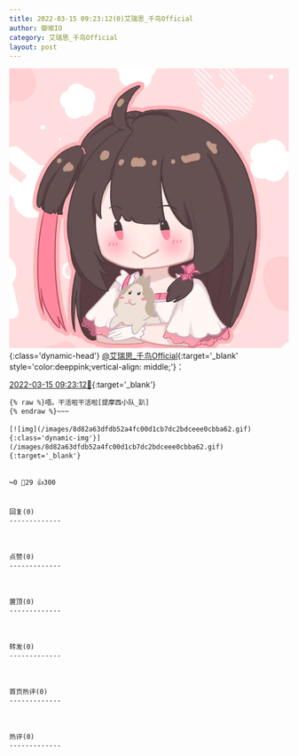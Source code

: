 ```yaml
---
title: 2022-03-15 09:23:12(0)艾瑞思_千鸟Official
author: 御坂IO
category: 艾瑞思_千鸟Official
layout: post
---
```


![img](/images/7e08840c56f251de28bdf766b647bd5fe9a5d50a.jpg){:class='dynamic-head'}
[@艾瑞思_千鸟Official](https://space.bilibili.com/1090010845/dynamic){:target='_blank' style='color:deeppink;vertical-align: middle;'}：

[2022-03-15 09:23:12🔗](https://t.bilibili.com/637669465191874566){:target='_blank'}

~~~
{% raw %}唔。干活啦干活啦[提摩西小队_趴]
{% endraw %}~~~

[![img](/images/8d82a63dfdb52a4fc00d1cb7dc2bdceee0cbba62.gif){:class='dynamic-img'}](/images/8d82a63dfdb52a4fc00d1cb7dc2bdceee0cbba62.gif){:target='_blank'}


↪️0 💬29 👍300


回复(0)
-------------



点赞(0)
-------------



置顶(0)
-------------



转发(0)
-------------



首页热评(0)
-------------



热评(0)
-------------



